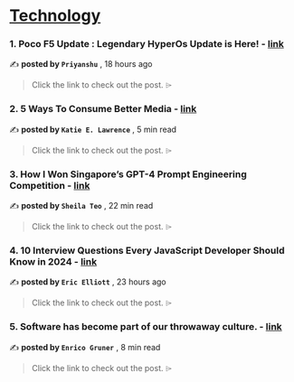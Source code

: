 
<h1><a href=https://medium.com/tag/technology/recommended target="_blank" rel="noopener noreferrer">Technology</a></h1>
<h3>1. Poco F5 Update : Legendary HyperOs Update is Here! - <a href=https://medium.com/@kumarpriyanshu025/poco-f5s-legendary-hyperos-update-is-here-3da434b9ed0d?source=tag_recommended_feed---------0-84----------technology----------2e9e6584_b97f_4acd_b353_2ff204665a2d------- target="_blank" rel="noopener noreferrer">link</a></h3>

✍️ **posted by `Priyanshu`** <date> , 18 hours ago</date>

<blockquote>Click the link to check out the post. ⌲</blockquote>

<h3>2. 5 Ways To Consume Better Media - <a href=https://medium.com/@katieelawrence/5-ways-to-consumer-better-media-b80379e0b089?source=tag_recommended_feed---------1-107----------technology----------2e9e6584_b97f_4acd_b353_2ff204665a2d------- target="_blank" rel="noopener noreferrer">link</a></h3>

✍️ **posted by `Katie E. Lawrence`** <date> , 5 min read</date>

<blockquote>Click the link to check out the post. ⌲</blockquote>

<h3>3. How I Won Singapore’s GPT-4 Prompt Engineering Competition - <a href=https://medium.com/towards-data-science/how-i-won-singapores-gpt-4-prompt-engineering-competition-34c195a93d41?source=tag_recommended_feed---------2-85----------technology----------2e9e6584_b97f_4acd_b353_2ff204665a2d------- target="_blank" rel="noopener noreferrer">link</a></h3>

✍️ **posted by `Sheila Teo`** <date> , 22 min read</date>

<blockquote>Click the link to check out the post. ⌲</blockquote>

<h3>4. 10 Interview Questions Every JavaScript Developer Should Know in 2024 - <a href=https://medium.com/javascript-scene/10-interview-questions-every-javascript-developer-should-know-in-2024-c1044bcb0dfb?source=tag_recommended_feed---------3-84----------technology----------2e9e6584_b97f_4acd_b353_2ff204665a2d------- target="_blank" rel="noopener noreferrer">link</a></h3>

✍️ **posted by `Eric Elliott`** <date> , 23 hours ago</date>

<blockquote>Click the link to check out the post. ⌲</blockquote>

<h3>5. Software has become part of our throwaway culture. - <a href=https://medium.com/@evayde/software-has-become-part-of-our-throwaway-culture-69427cf6a9b9?source=tag_recommended_feed---------4-107----------technology----------2e9e6584_b97f_4acd_b353_2ff204665a2d------- target="_blank" rel="noopener noreferrer">link</a></h3>

✍️ **posted by `Enrico Gruner`** <date> , 8 min read</date>

<blockquote>Click the link to check out the post. ⌲</blockquote>

